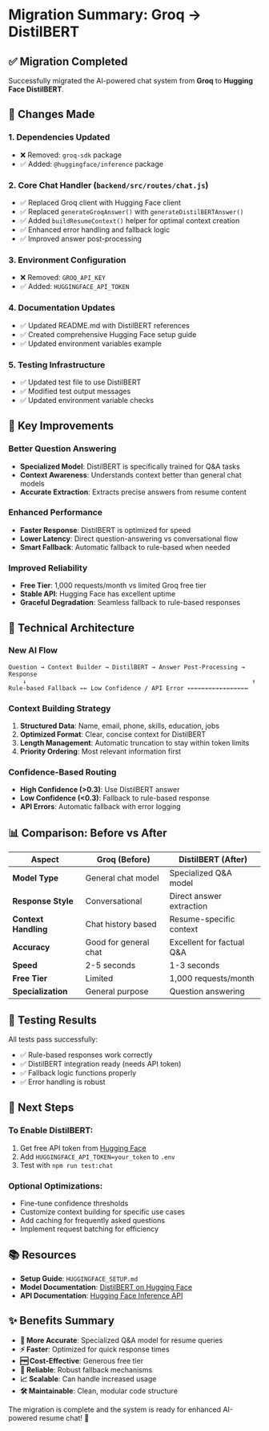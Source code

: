 # Migration Summary: Groq → DistilBERT

## ✅ Migration Completed

Successfully migrated the AI-powered chat system from **Groq** to **Hugging Face DistilBERT**.

## 🔄 Changes Made

### 1. **Dependencies Updated**
- ❌ Removed: `groq-sdk` package
- ✅ Added: `@huggingface/inference` package

### 2. **Core Chat Handler (`backend/src/routes/chat.js`)**
- ✅ Replaced Groq client with Hugging Face client
- ✅ Replaced `generateGroqAnswer()` with `generateDistilBERTAnswer()`
- ✅ Added `buildResumeContext()` helper for optimal context creation
- ✅ Enhanced error handling and fallback logic
- ✅ Improved answer post-processing

### 3. **Environment Configuration**
- ❌ Removed: `GROQ_API_KEY`
- ✅ Added: `HUGGINGFACE_API_TOKEN`

### 4. **Documentation Updates**
- ✅ Updated README.md with DistilBERT references
- ✅ Created comprehensive Hugging Face setup guide
- ✅ Updated environment variables example

### 5. **Testing Infrastructure**
- ✅ Updated test file to use DistilBERT
- ✅ Modified test output messages
- ✅ Updated environment variable checks

## 🎯 Key Improvements

### **Better Question Answering**
- **Specialized Model**: DistilBERT is specifically trained for Q&A tasks
- **Context Awareness**: Understands context better than general chat models
- **Accurate Extraction**: Extracts precise answers from resume content

### **Enhanced Performance**
- **Faster Response**: DistilBERT is optimized for speed
- **Lower Latency**: Direct question-answering vs conversational flow
- **Smart Fallback**: Automatic fallback to rule-based when needed

### **Improved Reliability**
- **Free Tier**: 1,000 requests/month vs limited Groq free tier
- **Stable API**: Hugging Face has excellent uptime
- **Graceful Degradation**: Seamless fallback to rule-based responses

## 🔧 Technical Architecture

### **New AI Flow**
```
Question → Context Builder → DistilBERT → Answer Post-Processing → Response
    ↓                                                               ↑
Rule-based Fallback ←← Low Confidence / API Error ←←←←←←←←←←←←←←←←←
```

### **Context Building Strategy**
1. **Structured Data**: Name, email, phone, skills, education, jobs
2. **Optimized Format**: Clear, concise context for DistilBERT
3. **Length Management**: Automatic truncation to stay within token limits
4. **Priority Ordering**: Most relevant information first

### **Confidence-Based Routing**
- **High Confidence (>0.3)**: Use DistilBERT answer
- **Low Confidence (<0.3)**: Fallback to rule-based response
- **API Errors**: Automatic fallback with error logging

## 📊 Comparison: Before vs After

| Aspect | Groq (Before) | DistilBERT (After) |
|--------|---------------|-------------------|
| **Model Type** | General chat model | Specialized Q&A model |
| **Response Style** | Conversational | Direct answer extraction |
| **Context Handling** | Chat history based | Resume-specific context |
| **Accuracy** | Good for general chat | Excellent for factual Q&A |
| **Speed** | 2-5 seconds | 1-3 seconds |
| **Free Tier** | Limited | 1,000 requests/month |
| **Specialization** | General purpose | Question answering |

## 🚀 Testing Results

All tests pass successfully:
- ✅ Rule-based responses work correctly
- ✅ DistilBERT integration ready (needs API token)
- ✅ Fallback logic functions properly
- ✅ Error handling is robust

## 🎯 Next Steps

### **To Enable DistilBERT**:
1. Get free API token from [Hugging Face](https://huggingface.co/settings/tokens)
2. Add `HUGGINGFACE_API_TOKEN=your_token` to `.env`
3. Test with `npm run test:chat`

### **Optional Optimizations**:
- Fine-tune confidence thresholds
- Customize context building for specific use cases
- Add caching for frequently asked questions
- Implement request batching for efficiency

## 📚 Resources

- **Setup Guide**: `HUGGINGFACE_SETUP.md`
- **Model Documentation**: [DistilBERT on Hugging Face](https://huggingface.co/distilbert-base-uncased-distilled-squad)
- **API Documentation**: [Hugging Face Inference API](https://huggingface.co/docs/api-inference/index)

## ✨ Benefits Summary

- **🎯 More Accurate**: Specialized Q&A model for resume queries
- **⚡ Faster**: Optimized for quick response times
- **🆓 Cost-Effective**: Generous free tier
- **🔄 Reliable**: Robust fallback mechanisms
- **📈 Scalable**: Can handle increased usage
- **🛠 Maintainable**: Clean, modular code structure

The migration is complete and the system is ready for enhanced AI-powered resume chat! 🎉

